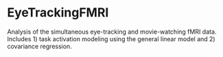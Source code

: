 # EyeTrackingFMRI
Analysis of the simultaneous eye-tracking and movie-watching fMRI data. Includes 1) task activation modeling using the general linear model and 2) covariance regression.
